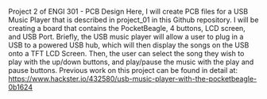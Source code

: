 Project 2 of ENGI 301 - PCB Design
Here, I will create PCB files for a USB Music Player that is described in project_01 in this Github repository. I will be creating a board that contains the PocketBeagle, 4 buttons, LCD screen, and USB Port.
Briefly, the USB music player will allow a user to plug in a USB to a powered USB hub, which will then display the songs on the USB onto a TFT LCD Screen. Then, the user can select the song they wish to play with the up/down buttons, and play/pause the music with the play and pause buttons.
Previous work on this project can be found in detail at: https://www.hackster.io/432580/usb-music-player-with-the-pocketbeagle-0b1624
